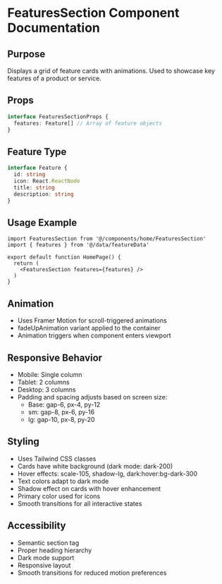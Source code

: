 # FeaturesSection Component Documentation

## Purpose
Displays a grid of feature cards with animations. Used to showcase key features of a product or service.

## Props
```typescript
interface FeaturesSectionProps {
  features: Feature[] // Array of feature objects
}
```

## Feature Type
```typescript
interface Feature {
  id: string
  icon: React.ReactNode
  title: string
  description: string
}
```

## Usage Example
```tsx
import FeaturesSection from '@/components/home/FeaturesSection'
import { features } from '@/data/featureData'

export default function HomePage() {
  return (
    <FeaturesSection features={features} />
  )
}
```

## Animation
- Uses Framer Motion for scroll-triggered animations
- fadeUpAnimation variant applied to the container
- Animation triggers when component enters viewport

## Responsive Behavior
- Mobile: Single column
- Tablet: 2 columns
- Desktop: 3 columns
- Padding and spacing adjusts based on screen size:
  - Base: gap-6, px-4, py-12
  - sm: gap-8, px-6, py-16
  - lg: gap-10, px-8, py-20

## Styling
- Uses Tailwind CSS classes
- Cards have white background (dark mode: dark-200)
- Hover effects: scale-105, shadow-lg, dark:hover:bg-dark-300
- Text colors adapt to dark mode
- Shadow effect on cards with hover enhancement
- Primary color used for icons
- Smooth transitions for all interactive states

## Accessibility
- Semantic section tag
- Proper heading hierarchy
- Dark mode support
- Responsive layout
- Smooth transitions for reduced motion preferences